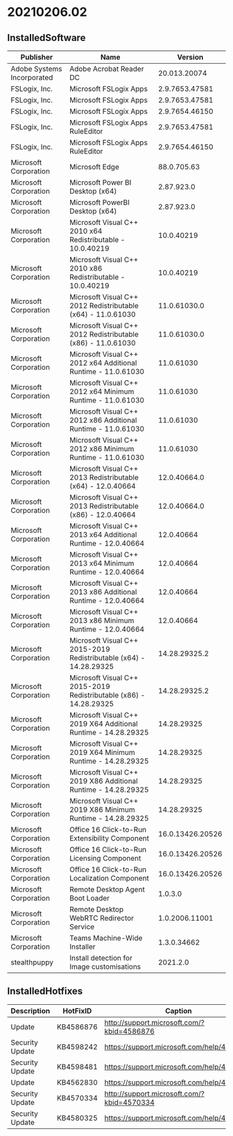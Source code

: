 ﻿# 20210206.02

## InstalledSoftware

| Publisher                  | Name                                                               | Version          |
| -------------------------- | ------------------------------------------------------------------ | ---------------- |
| Adobe Systems Incorporated | Adobe Acrobat Reader DC                                            | 20.013.20074     |
| FSLogix, Inc.              | Microsoft FSLogix Apps                                             | 2.9.7653.47581   |
| FSLogix, Inc.              | Microsoft FSLogix Apps                                             | 2.9.7653.47581   |
| FSLogix, Inc.              | Microsoft FSLogix Apps                                             | 2.9.7654.46150   |
| FSLogix, Inc.              | Microsoft FSLogix Apps RuleEditor                                  | 2.9.7653.47581   |
| FSLogix, Inc.              | Microsoft FSLogix Apps RuleEditor                                  | 2.9.7654.46150   |
| Microsoft Corporation      | Microsoft Edge                                                     | 88.0.705.63      |
| Microsoft Corporation      | Microsoft Power BI Desktop (x64)                                   | 2.87.923.0       |
| Microsoft Corporation      | Microsoft PowerBI Desktop (x64)                                    | 2.87.923.0       |
| Microsoft Corporation      | Microsoft Visual C++ 2010  x64 Redistributable - 10.0.40219        | 10.0.40219       |
| Microsoft Corporation      | Microsoft Visual C++ 2010  x86 Redistributable - 10.0.40219        | 10.0.40219       |
| Microsoft Corporation      | Microsoft Visual C++ 2012 Redistributable (x64) - 11.0.61030       | 11.0.61030.0     |
| Microsoft Corporation      | Microsoft Visual C++ 2012 Redistributable (x86) - 11.0.61030       | 11.0.61030.0     |
| Microsoft Corporation      | Microsoft Visual C++ 2012 x64 Additional Runtime - 11.0.61030      | 11.0.61030       |
| Microsoft Corporation      | Microsoft Visual C++ 2012 x64 Minimum Runtime - 11.0.61030         | 11.0.61030       |
| Microsoft Corporation      | Microsoft Visual C++ 2012 x86 Additional Runtime - 11.0.61030      | 11.0.61030       |
| Microsoft Corporation      | Microsoft Visual C++ 2012 x86 Minimum Runtime - 11.0.61030         | 11.0.61030       |
| Microsoft Corporation      | Microsoft Visual C++ 2013 Redistributable (x64) - 12.0.40664       | 12.0.40664.0     |
| Microsoft Corporation      | Microsoft Visual C++ 2013 Redistributable (x86) - 12.0.40664       | 12.0.40664.0     |
| Microsoft Corporation      | Microsoft Visual C++ 2013 x64 Additional Runtime - 12.0.40664      | 12.0.40664       |
| Microsoft Corporation      | Microsoft Visual C++ 2013 x64 Minimum Runtime - 12.0.40664         | 12.0.40664       |
| Microsoft Corporation      | Microsoft Visual C++ 2013 x86 Additional Runtime - 12.0.40664      | 12.0.40664       |
| Microsoft Corporation      | Microsoft Visual C++ 2013 x86 Minimum Runtime - 12.0.40664         | 12.0.40664       |
| Microsoft Corporation      | Microsoft Visual C++ 2015-2019 Redistributable (x64) - 14.28.29325 | 14.28.29325.2    |
| Microsoft Corporation      | Microsoft Visual C++ 2015-2019 Redistributable (x86) - 14.28.29325 | 14.28.29325.2    |
| Microsoft Corporation      | Microsoft Visual C++ 2019 X64 Additional Runtime - 14.28.29325     | 14.28.29325      |
| Microsoft Corporation      | Microsoft Visual C++ 2019 X64 Minimum Runtime - 14.28.29325        | 14.28.29325      |
| Microsoft Corporation      | Microsoft Visual C++ 2019 X86 Additional Runtime - 14.28.29325     | 14.28.29325      |
| Microsoft Corporation      | Microsoft Visual C++ 2019 X86 Minimum Runtime - 14.28.29325        | 14.28.29325      |
| Microsoft Corporation      | Office 16 Click-to-Run Extensibility Component                     | 16.0.13426.20526 |
| Microsoft Corporation      | Office 16 Click-to-Run Licensing Component                         | 16.0.13426.20526 |
| Microsoft Corporation      | Office 16 Click-to-Run Localization Component                      | 16.0.13426.20526 |
| Microsoft Corporation      | Remote Desktop Agent Boot Loader                                   | 1.0.3.0          |
| Microsoft Corporation      | Remote Desktop WebRTC Redirector Service                           | 1.0.2006.11001   |
| Microsoft Corporation      | Teams Machine-Wide Installer                                       | 1.3.0.34662      |
| stealthpuppy               | Install detection for Image customisations                         | 2021.2.0         |

## InstalledHotfixes

| Description     | HotFixID  | Caption                                    |
| --------------- | --------- | ------------------------------------------ |
| Update          | KB4586876 | http://support.microsoft.com/?kbid=4586876 |
| Security Update | KB4598242 | https://support.microsoft.com/help/4598242 |
| Security Update | KB4598481 | https://support.microsoft.com/help/4598481 |
| Update          | KB4562830 | https://support.microsoft.com/help/4562830 |
| Security Update | KB4570334 | http://support.microsoft.com/?kbid=4570334 |
| Security Update | KB4580325 | https://support.microsoft.com/help/4580325 |
